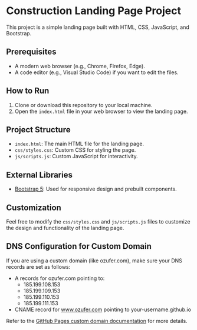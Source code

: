 # Construction Landing Page Project

This project is a simple landing page built with HTML, CSS, JavaScript, and Bootstrap.

## Prerequisites

- A modern web browser (e.g., Chrome, Firefox, Edge).
- A code editor (e.g., Visual Studio Code) if you want to edit the files.

## How to Run

1. Clone or download this repository to your local machine.
2. Open the `index.html` file in your web browser to view the landing page.

## Project Structure

- `index.html`: The main HTML file for the landing page.
- `css/styles.css`: Custom CSS for styling the page.
- `js/scripts.js`: Custom JavaScript for interactivity.

## External Libraries

- [Bootstrap 5](https://getbootstrap.com/): Used for responsive design and prebuilt components.

## Customization

Feel free to modify the `css/styles.css` and `js/scripts.js` files to customize the design and functionality of the landing page.

## DNS Configuration for Custom Domain

If you are using a custom domain (like ozufer.com), make sure your DNS records are set as follows:

- A records for ozufer.com pointing to:
  - 185.199.108.153
  - 185.199.109.153
  - 185.199.110.153
  - 185.199.111.153
- CNAME record for www.ozufer.com pointing to your-username.github.io

Refer to the [GitHub Pages custom domain documentation](https://docs.github.com/en/pages/configuring-a-custom-domain-for-your-github-pages-site) for more details.